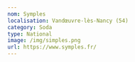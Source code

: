 ```yaml
---
nom: Symples
localisation: Vandœuvre-lès-Nancy (54)
category: Soda
type: National
image: /img/simples.png
url: https://www.symples.fr/
---
```

